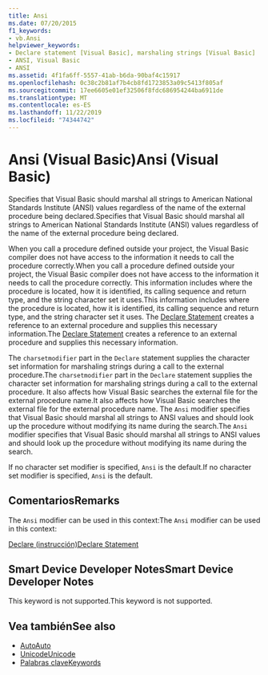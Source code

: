 ```yaml
---
title: Ansi
ms.date: 07/20/2015
f1_keywords:
- vb.Ansi
helpviewer_keywords:
- Declare statement [Visual Basic], marshaling strings [Visual Basic]
- ANSI, Visual Basic
- ANSI
ms.assetid: 4f1fa6ff-5557-41ab-b6da-90baf4c15917
ms.openlocfilehash: 0c38c2b81af7b4cb8fd1723853a09c5413f805af
ms.sourcegitcommit: 17ee6605e01ef32506f8fdc686954244ba6911de
ms.translationtype: MT
ms.contentlocale: es-ES
ms.lasthandoff: 11/22/2019
ms.locfileid: "74344742"
---
```

# <a name="ansi-visual-basic"></a><span data-ttu-id="4412c-102">Ansi (Visual Basic)</span><span class="sxs-lookup"><span data-stu-id="4412c-102">Ansi (Visual Basic)</span></span>
<span data-ttu-id="4412c-103">Specifies that Visual Basic should marshal all strings to American National Standards Institute (ANSI) values regardless of the name of the external procedure being declared.</span><span class="sxs-lookup"><span data-stu-id="4412c-103">Specifies that Visual Basic should marshal all strings to American National Standards Institute (ANSI) values regardless of the name of the external procedure being declared.</span></span>  
  
 <span data-ttu-id="4412c-104">When you call a procedure defined outside your project, the Visual Basic compiler does not have access to the information it needs to call the procedure correctly.</span><span class="sxs-lookup"><span data-stu-id="4412c-104">When you call a procedure defined outside your project, the Visual Basic compiler does not have access to the information it needs to call the procedure correctly.</span></span> <span data-ttu-id="4412c-105">This information includes where the procedure is located, how it is identified, its calling sequence and return type, and the string character set it uses.</span><span class="sxs-lookup"><span data-stu-id="4412c-105">This information includes where the procedure is located, how it is identified, its calling sequence and return type, and the string character set it uses.</span></span> <span data-ttu-id="4412c-106">The [Declare Statement](../../../visual-basic/language-reference/statements/declare-statement.md) creates a reference to an external procedure and supplies this necessary information.</span><span class="sxs-lookup"><span data-stu-id="4412c-106">The [Declare Statement](../../../visual-basic/language-reference/statements/declare-statement.md) creates a reference to an external procedure and supplies this necessary information.</span></span>  
  
 <span data-ttu-id="4412c-107">The `charsetmodifier` part in the `Declare` statement supplies the character set information for marshaling strings during a call to the external procedure.</span><span class="sxs-lookup"><span data-stu-id="4412c-107">The `charsetmodifier` part in the `Declare` statement supplies the character set information for marshaling strings during a call to the external procedure.</span></span> <span data-ttu-id="4412c-108">It also affects how Visual Basic searches the external file for the external procedure name.</span><span class="sxs-lookup"><span data-stu-id="4412c-108">It also affects how Visual Basic searches the external file for the external procedure name.</span></span> <span data-ttu-id="4412c-109">The `Ansi` modifier specifies that Visual Basic should marshal all strings to ANSI values and should look up the procedure without modifying its name during the search.</span><span class="sxs-lookup"><span data-stu-id="4412c-109">The `Ansi` modifier specifies that Visual Basic should marshal all strings to ANSI values and should look up the procedure without modifying its name during the search.</span></span>  
  
 <span data-ttu-id="4412c-110">If no character set modifier is specified, `Ansi` is the default.</span><span class="sxs-lookup"><span data-stu-id="4412c-110">If no character set modifier is specified, `Ansi` is the default.</span></span>  
  
## <a name="remarks"></a><span data-ttu-id="4412c-111">Comentarios</span><span class="sxs-lookup"><span data-stu-id="4412c-111">Remarks</span></span>  
 <span data-ttu-id="4412c-112">The `Ansi` modifier can be used in this context:</span><span class="sxs-lookup"><span data-stu-id="4412c-112">The `Ansi` modifier can be used in this context:</span></span>  
  
 [<span data-ttu-id="4412c-113">Declare (instrucción)</span><span class="sxs-lookup"><span data-stu-id="4412c-113">Declare Statement</span></span>](../../../visual-basic/language-reference/statements/declare-statement.md)  
  
## <a name="smart-device-developer-notes"></a><span data-ttu-id="4412c-114">Smart Device Developer Notes</span><span class="sxs-lookup"><span data-stu-id="4412c-114">Smart Device Developer Notes</span></span>  
 <span data-ttu-id="4412c-115">This keyword is not supported.</span><span class="sxs-lookup"><span data-stu-id="4412c-115">This keyword is not supported.</span></span>  
  
## <a name="see-also"></a><span data-ttu-id="4412c-116">Vea también</span><span class="sxs-lookup"><span data-stu-id="4412c-116">See also</span></span>

- [<span data-ttu-id="4412c-117">Auto</span><span class="sxs-lookup"><span data-stu-id="4412c-117">Auto</span></span>](../../../visual-basic/language-reference/modifiers/auto.md)
- [<span data-ttu-id="4412c-118">Unicode</span><span class="sxs-lookup"><span data-stu-id="4412c-118">Unicode</span></span>](../../../visual-basic/language-reference/modifiers/unicode.md)
- [<span data-ttu-id="4412c-119">Palabras clave</span><span class="sxs-lookup"><span data-stu-id="4412c-119">Keywords</span></span>](../../../visual-basic/language-reference/keywords/index.md)
